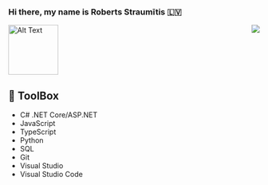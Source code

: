 ### Hi there, my name is Roberts Straumītis :latvia:
<img align="right" src="https://visitor-badge.laobi.icu/badge?page_id=robertsstr.robertsstr">
<img src="https://github.com/robertsstr/robertsstr/blob/main/iltza-monkey-hi.gif" alt="Alt Text" width="100" height="100">

## :toolbox: ToolBox
- <i class="fab fa-dotnet"></i> C# .NET Core/ASP.NET
- <i class="fab fa-js"></i> JavaScript
- <i class="fab fa-js-square"></i> TypeScript
- <i class="fab fa-python"></i> Python
- <i class="fas fa-database"></i> SQL
- <i class="fab fa-git"></i> Git
- <i class="fab fa-windows"></i> Visual Studio
- <i class="fas fa-code"></i> Visual Studio Code
<!--
**robertsstr/robertsstr** is a ✨ _special_ ✨ repository because its `README.md` (this file) appears on your GitHub profile.

Here are some ideas to get you started:

- 🔭 I’m currently working on ...
- 🌱 I’m currently learning ...
- 👯 I’m looking to collaborate on ...
- 🤔 I’m looking for help with ...
- 💬 Ask me about ...
- 📫 How to reach me: ...
- 😄 Pronouns: ...
- ⚡ Fun fact: ...
-->

